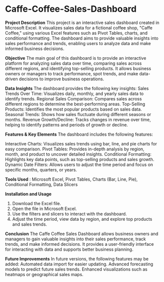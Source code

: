 # Caffe-Coffee-Sales-Dashboard

**Project Description**
This project is an interactive sales dashboard created in Microsoft Excel. It visualizes sales data for a fictional coffee shop, "Caffe Coffee," using various Excel features such as Pivot Tables, charts, and conditional formatting. The dashboard aims to provide valuable insights into sales performance and trends, enabling users to analyze data and make informed business decisions.

**Objective**
The main goal of this dashboard is to provide an interactive platform for analyzing sales data over time, comparing sales across different regions, and identifying top-selling products. It allows business owners or managers to track performance, spot trends, and make data-driven decisions to improve business operations.

**Data Insights**
The dashboard provides the following key insights:
Sales Trends Over Time: Visualizes daily, monthly, and yearly sales data to identify trends.
Regional Sales Comparison: Compares sales across different regions to determine the best-performing areas.
Top-Selling Products: Identifies the most popular products based on sales data.
Seasonal Trends: Shows how sales fluctuate during different seasons or months.
Revenue Growth/Decline: Tracks changes in revenue over time, helping to identify patterns and periods of growth or decline.

**Features & Key Elements**
The dashboard includes the following features:

Interactive Charts: Visualizes sales trends using bar, line, and pie charts for easy comparison.
Pivot Tables: Provides in-depth analysis by region, month, and product to uncover detailed insights.
Conditional Formatting: Highlights key data points, such as top-selling products and sales growth.
Dynamic Date Filters: Allows users to adjust the time period and focus on specific months, quarters, or years.


**Tools Used** :
Microsoft Excel, Pivot Tables, Charts (Bar, Line, Pie), Conditional Formatting, Data Slicers


**Installation and Usage**
1. Download the Excel file.
2. Open the file in Microsoft Excel.
3. Use the filters and slicers to interact with the dashboard.
4. Adjust the time period, view data by region, and explore top products and sales trends.

**Conclusion**
The Caffe Coffee Sales Dashboard allows business owners and managers to gain valuable insights into their sales performance, track trends, and make informed decisions. It provides a user-friendly interface for interacting with data and supports better business planning.

**Future Improvements**
In future versions, the following features may be added:
Automated data import for easier updating.
Advanced forecasting models to predict future sales trends.
Enhanced visualizations such as heatmaps or geographical sales maps.
